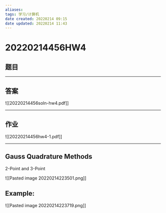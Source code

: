 ```yaml
---
aliases: 
tags: 学习/计算机
date created: 20220214 09:15
date updated: 20220214 11:43
---
```


# 20220214456HW4

## 题目

---

## 答案
![[20220214456soln-hw4.pdf]]

---

## 作业

![[20220214456hw4-1.pdf]]

---

## Gauss Quadrature Methods

2-Point and 3-Point

![[Pasted image 20220214223501.png]]

## Example:

![[Pasted image 20220214223719.png]]
